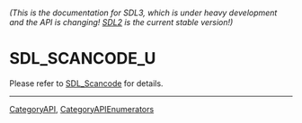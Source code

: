 ###### (This is the documentation for SDL3, which is under heavy development and the API is changing! [SDL2](https://wiki.libsdl.org/SDL2/) is the current stable version!)
# SDL_SCANCODE_U

Please refer to [SDL_Scancode](SDL_Scancode) for details.

----
[CategoryAPI](CategoryAPI), [CategoryAPIEnumerators](CategoryAPIEnumerators)

